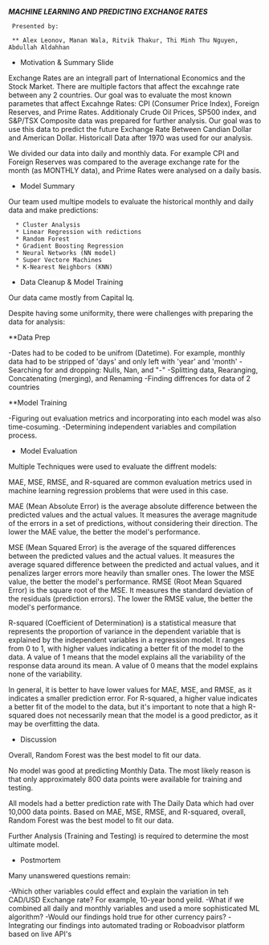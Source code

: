 

 ***MACHINE LEARNING AND PREDICTING EXCHANGE RATES***
 
     Presented by:
 
     ** Alex Leonov, Manan Wala, Ritvik Thakur, Thi Minh Thu Nguyen, Abdullah Aldahhan

* Motivation & Summary Slide

 Exchange Rates are an integrall part of International Economics and the Stock Market. There are multiple factors that affect the excahnge rate between any 2 countries. Our goal was to evaluate the most known parametes that affect Excahnge Rates: CPI (Consumer Price Index), Foreign Reserves, and Prime Rates. Additionaly Crude Oil Prices, SP500 index, and S&P/TSX Composite data was prepared for further analysis. Our goal was to use this data to predict the future Exchange Rate Between Candian Dollar and American Dollar. Historicall Data after 1970 was used for our analysis.
      
 We divided our data into daily and monthly data. For example CPI and Foreign Reserves was compared to the average exchange rate for the month (as MONTHLY data), and Prime Rates were analysed on a daily basis.
  
  

* Model Summary

Our team used multipe models to evaluate the historical monthly and daily data and make predictions:
  
      * Cluster Analysis
      * Linear Regression with redictions
      * Random Forest
      * Gradient Boosting Regression
      * Neural Networks (NN model)
      * Super Vectore Machines
      * K-Nearest Neighbors (KNN)
      

* Data Cleanup & Model Training

Our data came mostly from Capital Iq.

Despite having some uniformity, there were challenges with preparing the data for analysis:

**Data Prep

-Dates had to be coded to be unifrom (Datetime). For example, monthly data had to be stripped of 'days' and only left with 'year' and 'month'
-Searching for and dropping: Nulls, Nan, and "-"
-Splitting data, Rearanging, Concatenating (merging), and Renaming
-Finding diffrences for data of 2 countries

**Model Training

-Figuring out evaluation metrics and incorporating into each model was also time-cosuming.
-Determining independent variables and compilation process.



* Model Evaluation

Multiple Techniques were used to evaluate the diffrent models:

MAE, MSE, RMSE, and R-squared are common evaluation metrics used in machine learning regression problems that were used in this case.

MAE (Mean Absolute Error) is the average absolute difference between the predicted values and the actual values. It measures the average magnitude of the errors in a set of predictions, without considering their direction. The lower the MAE value, the better the model's performance.

MSE (Mean Squared Error) is the average of the squared differences between the predicted values and the actual values. It measures the average squared difference between the predicted and actual values, and it penalizes larger errors more heavily than smaller ones. The lower the MSE value, the better the model's performance.
RMSE (Root Mean Squared Error) is the square root of the MSE. It measures the standard deviation of the residuals (prediction errors). The lower the RMSE value, the better the model's performance.

R-squared (Coefficient of Determination) is a statistical measure that represents the proportion of variance in the dependent variable that is explained by the independent variables in a regression model. It ranges from 0 to 1, with higher values indicating a better fit of the model to the data. A value of 1 means that the model explains all the variability of the response data around its mean. A value of 0 means that the model explains none of the variability.

In general, it is better to have lower values for MAE, MSE, and RMSE, as it indicates a smaller prediction error. For R-squared, a higher value indicates a better fit of the model to the data, but it's important to note that a high R-squared does not necessarily mean that the model is a good predictor, as it may be overfitting the data.


* Discussion

Overall, Random Forest was the best model to fit our data.

No model was good at predicting Monthly Data. The most likely reason is that only approximately 800 data points were available for training and testing.

All models had a better prediction rate with The Daily Data which had over 10,000 data points. Based on MAE, MSE, RMSE, and R-squared, overall, Random Forest was the best model to fit our data.

Further Analysis (Training and Testing) is required to determine the most ultimate model.


* Postmortem

  
Many unanswered questions remain:

-Which other variables could effect and explain the variation in teh CAD/USD Exchange rate? For example, 10-year bond yeild.
-What if we combined all daily and monthly variables and used a more sophisticated ML algorithm?
-Would our findings hold true for other currency pairs?
-Integrating our findings into automated trading or Roboadvisor platform based on live API's



